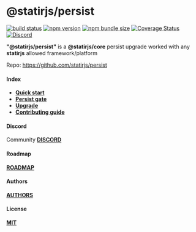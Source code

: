 # @statirjs/persist

[![build status](https://travis-ci.com/statirjs/persist.svg?branch=dev)](https://travis-ci.com/github/statirjs/persist)
[![npm version](https://img.shields.io/npm/v/@statirjs/persist)](https://www.npmjs.com/package/@statirjs/persist)
[![npm bundle size](https://badgen.net/bundlephobia/minzip/@statirjs/persist?label=gzip)](https://bundlephobia.com/result?p=@statirjs/persist)
[![Coverage Status](https://coveralls.io/repos/github/statirjs/persist/badge.svg?branch=dev&service=github)](https://coveralls.io/github/statirjs/persist?branch=dev&service=github)
[![Discord](https://img.shields.io/discord/713451221901508720?label=discord)](https://discord.gg/9kezggD)

**"@statirjs/persist"** is a **@statirjs/core** persist upgrade worked with any **statirjs** allowed framework/platform

Repo: https://github.com/statirjs/persist

#### Index

- [**Quick start**](/content/persist/quick_start.md)
- [**Persist gate**](/content/persist/persist_gate.md)
- [**Upgrade**](/content/persist/upgrade.md)
- [**Contributing guide**](/content/persist/contributing_guide.md)

#### Discord

Community [**DISCORD**](https://discord.gg/mypB55)

#### Roadmap

[**ROADMAP**](https://github.com/statirjs/persist/blob/dev/ROADMAP.md)

#### Authors

[**AUTHORS**](https://github.com/statirjs/persist/blob/dev/AUTHORS.md)

#### License

[**MIT**](https://github.com/statirjs/persist/blob/dev/LICENSE.md)
